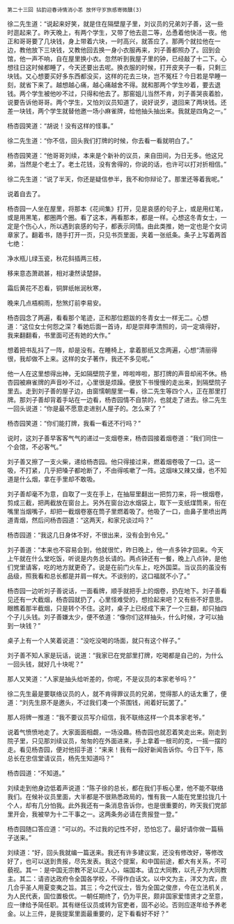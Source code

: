     第二十三回 拈韵迎春诗情消小恙 放怀守岁旅感寄微醺(3) 

   徐二先生道：“说起来好笑，就是住在隔壁屋子里，刘议员的兄弟刘子善，这一些时逛起来了。昨天晚上，有两个学生，又带了他去逛二等，怂恿着他快活一夜。他正和哥哥要了几块钱，身上带着六块，一时高兴，就答应了。那两个就拉他在一边，教他放下三块钱，又教他回去换一身小衣服再来，刘子善都照办了。回到会馆，他一声不响，自在屋里换小衣。忽然听到我屋子里的钟，已经敲了十二下。心想往日这时候都睡了，今天还要出去呢。换衣服的时候，打开皮夹子一看，只剩三块钱。又心想要买好多东西都没买，这样的花去三块，岂不冤枉？今日若是早睡一刻，就省下来了。越想越心痛，越心痛越舍不得。就和那两个学生吵着，要去退钱。两个学生被他吵不过，只得和他去了。那窑姐儿当然不肯，刘子善哭丧着脸，说要告诉他哥哥。两个学生，又怕刘议员知道了，说好说歹，退回来了两块钱。还差一块钱，两个学生就替他邀一场小麻雀牌，给他抽头抽出来。我就是四角之一。”

   杨杏园笑道：“胡说！没有这样的怪事。”

   徐二先生道：“你不信，回头我们打牌的时候，你去看一看就明白了。”

   杨杏园笑道：“他哥哥刘续，本来是个新补的议员，来自田间，为日无多。他这兄弟，当然是个老土了。老土花钱，没有舍得的，你说的话，也许可以打对折相信。”

   徐二先生道：“说了半天，你还是疑信参半，我不和你辩论了。那里还等着我呢。”

   说着自去了。

   杨杏园一人坐在屋里，将那本《花间集》打开，见是哀感的句子上，或是用红笔，或是用黑笔，都圈两个圈。看了这本，再看那本，都是一样。心想这冬青女士，一定是个伤心人，所以遇到哀感的句子，都表示同情。由此类推，她一定也是个女词章家了。翻着书，随手打开一页，只见书页里面，夹着一张纸条。条子上写着两首七绝：

   净水瓶儿绿玉瓷，秋花斜插两三枝，

   移来意态萧疏甚，相对凄然读楚辞。

   霜后黄花不忍看，铜屏纸帐润秋寒，

   晚来几点梧桐雨，愁煞灯前李易安。

   杨杏园念了两遍，看看那个笔迹，正和那位题跋的冬青女士一样无二。心想道：“这位女士何怨之深？看她后面一首诗，却是崇拜李清照的，词一定填得好，我来翻翻看，书里面可还有她的大作。”

   想着把书乱抖了一阵，却是没有。在睡椅上，拿着那纸又念两遍，心想“清丽得很，我却做不上来。这样的女子著作，我还不多见呢。”

   他一人在这里想得出神，无如隔壁院子里，哗啦哗啦，那打牌的声音却闹不休。杨杏园被麻雀牌的声音吵不过，心里很是烦躁。便放下书慢慢的走出来，到隔壁院子里去。走到刘子善的屋子边，由窗懦朝屋里一看，徐二先生等四个人，正在那里打牌。那刘子善却背着手站在一边看，杨杏园情不自禁的，也就走了进去。徐二先生一回头说道：“你是最不愿意走进别人屋子的。怎么来了？”

   杨杏园笑道：“你们能打牌，我看一看还不行吗？”

   说时，这刘子善早客客气气的递过一支烟卷来，杨杏园接着烟卷道：“我们同住一个会馆，不必客气。”

   刘子善又擦了一支火柴，递给杨杏园。他只得接过来，燃着烟卷吸了一口。这一吸，不打紧，几乎把嗓子都呛断了，不由得咳嗽了一阵。这烟味又辣又燥，也不知道是什么烟，拿在手里却不敢吸。

   刘子善却毫不为意，自取了一支在手上，在抽屉里翻出一把剪刀来，将一根烟卷，剪成三截，把两截放在窗台上。另外在窗台边水烟袋上，取下一支纸煤筒来，衔在嘴里当烟嘴子，却把一截烟卷塞在筒子里燃着吸了。他吸了一口，由鼻子里喷出两道青烟，然后问杨杏园道：“这两天，和家兄谈过吗？”

   杨杏园道：“我这几日身体不好，不很出来，没有会到令兄。”

   刘子善道：“本来也不容易会到，他就很忙，昨日晚上，他一点多钟才回来。今天上午就在什么堂吃饭，听说是内务总长请的。两点钟还有一餐，晚上八点钟，是他们党里请客，吃的地方就更奇了。说是在前门火车上，吃外国菜。当议员的虽没有品级，照我看和总长都是并肩一样大。不谈别的，这口福就不小了。”

   杨杏园一边听刘子善说话，一面看牌，顺手就把手上的烟卷，扔在地下。刘子善看见还有一大截烟，杨杏园就扔了，心里怪难受的，想捡起来吧？又有些不好意思。眼瞧着那半截烟，只是转个不住。这时，桌子上已经成下来了一个三翻，却只抽四个子儿头钱。刘子善嫌太少，便不依道：“像你们这样抽头，什么时候，才可以抽到一块钱？”

   桌子上有一个人笑着说道：“没吃没喝的场面，就只有这个样子。”

   刘子善不知人家是玩话，说道：“我家已在党部里打牌，吃喝都是自己的，为什么一回头钱，就好几十块呢？”

   那人又笑道：“人家是抽头给听差的，你呢，不是议员的本家老爷吗？”

   徐二先生最是要联络议员的人，就不肯得罪议员的兄弟，觉得那人的话太重了，便道：“刘先生原不是邀头，不过我们凑一个茶围钱，闹着好玩罢了。”

   那人将牌一推道：“我不要议员写介绍信，我不联络这样一个具本家老爷。”

   说着气愤愤地走了。大家面面相觑，一场没趣。杨杏园也就忍着笑走出来。刚走到院子里，只见那刘续议员，匆匆的在外面进来，手上拿着一根司的克，一摇一摆的走。看见杨杏园，便对他招手道：“来来！我有一段好新闻告诉你。今日下午，陈总长在忠信堂请议员，杨先生知道吗？”

   杨杏园道：“不知道。”

   刘续走到他身边低着声说道：“陈子徐的总长，都在我们手板心里，他不能不联络我们。在候补议员里面，大半都是不很熟悉政局的，惟有我一人能在党里拉拢几十个人，却有几分怕我。此外我还有一条消息告诉你，也是很重要的，昨天我们党部里开会，我被举为十二干事之一。这两条务必请在贵报登一登。”

   杨杏园随口答应道：“可以的。不过我的记性不好，恐怕忘了。最好请你做一篇稿子送来。”

   刘续道：“好，回头我就编一篇送来。我还有许多建议案，还没有修改好，等修改好了，也可以送到贵报，尽先发表。我这个提案，和中国前途，都大有关系，不可藐视。其一：是中国无宗教不足以正人心，端国本。请立大同教，以孔子为大同教主。其二：请咨达政府令全国各学校，不得作白话文。以中文为主，洋文为宾，庶几合乎圣人用夏变夷之旨。其三；今之代议士，皆为全国之俊彦，今在立法机关，为人民代表，固位置极优。一朝任期终了，仍为平民，颇非国家爱惜贤才之至意，应一律给予简任职。其有继任议员或转为官吏者，固不必论。否则应逐年给予养老金。以上三件，是我提案里面最重要的，足下看看好不好？”

